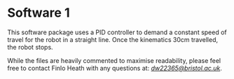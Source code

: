 # Software 1
This software package uses a PID controller to demand a constant speed of travel for the robot in a straight line. Once the kinematics 30cm travelled, the robot stops. <br>

While the files are heavily commented to maximise readability, please feel free to contact Finlo Heath with any questions at: *dw22365@bristol.ac.uk*.
